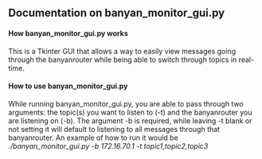 ## Documentation on banyan_monitor_gui.py

#### How banyan_monitor_gui.py works
This is a Tkinter GUI that allows a way to easily view messages going through the banyanrouter while being able to switch through topics in real-time. 


#### How to use banyan_monitor_gui.py
While running banyan_monitor_gui.py, you are able to pass through two arguments: the topic(s) you want to listen to (-t) and the banyanrouter you are listening on (-b). The argument -b is required, while leaving -t blank or not setting it will default to listening to all messages through that banyanrouter. An example of how to run it would be *./banyan_monitor_gui.py -b 172.16.70.1 -t topic1,topic2,topic3*
